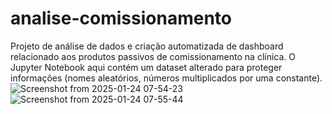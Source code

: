 # analise-comissionamento
Projeto de análise de dados e criação automatizada de dashboard relacionado aos produtos passivos de comissionamento na clínica.
O Jupyter Notebook aqui contém um dataset alterado para proteger informações (nomes aleatórios, números multiplicados por uma constante).
![Screenshot from 2025-01-24 07-54-23](https://github.com/user-attachments/assets/7c5be2c8-9e35-43f3-a888-33afddeb3482)
![Screenshot from 2025-01-24 07-55-44](https://github.com/user-attachments/assets/fe5fcc42-d6e6-4ae8-b4b8-977f9738a7fa)
